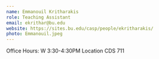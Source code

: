 ```yaml
---
name: Emmanouil Kritharakis
role: Teaching Assistant 
email: ekrithar@bu.edu
website: https://sites.bu.edu/casp/people/ekritharakis/
photo: Emmanouil.jpeg
---
```


Office Hours: W 3:30-4:30PM Location CDS 711
